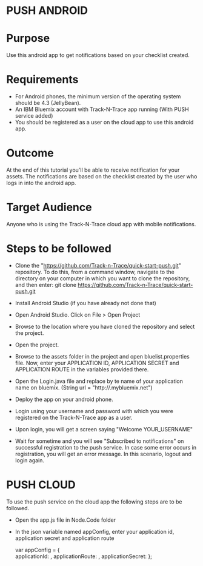 PUSH ANDROID
=============

Purpose
========
Use this android app to get notifications based on your checklist created.


Requirements
=============
- For Android phones, the minimum version of the operating system should be 4.3 (JellyBean).
- An IBM Bluemix account with Track-N-Trace app running (With PUSH service added)
- You should be registered as a user on the cloud app to use this android app.


Outcome
========
At the end of this tutorial you'll be able to receive notification for your assets. The notifications are based on the checklist created by the user who logs in into the android app.


Target Audience
================
Anyone who is using the Track-N-Trace cloud app with mobile notifications. 


Steps to be followed
=====================
- Clone the "https://github.com/Track-n-Trace/quick-start-push.git" repository. To do this, from a command window, navigate to the directory on your computer in which you want to clone the repository, and then enter:
	git clone https://github.com/Track-n-Trace/quick-start-push.git

- Install Android Studio (if you have already not done that)

- Open Android Studio.
Click on File > Open Project

- Browse to the location where you have cloned the repository and select the project.

- Open the project.

- Browse to the assets folder in the project and open bluelist.properties file. Now, enter your APPLICATION ID, APPLICATION SECRET and APPLICATION ROUTE in the variables provided there.

- Open the Login.java file and replace <YOUR-APP-NAME> by te name of your application name on bluemix.
(String url = "http://<YOUR-APP-NAME>.mybluemix.net")

- Deploy the app on your android phone.

- Login using your username and password with which you were registered on the Track-N-Trace app as a user.

- Upon login, you will get a screen saying "Welcome YOUR_USERNAME"

- Wait for sometime and you will see "Subscribed to notifications" on successful registration to the push service. In case some error occurs in registration, you will get an error message. In this scenario, logout and login again.



PUSH CLOUD
============

To use the push service on the cloud app the following steps are to be followed.

- Open the app.js file in Node.Code folder

- In the json variable named appConfig, enter your application id, application secret and application route

	var appConfig = {   	
    	applicationId: <APPLICATION-ID>,
   	 	applicationRoute: <ROUTE FOR APPLICATION>,
    	applicationSecret: <APPLICATION SECRET>
	};